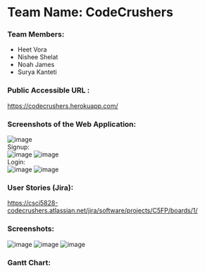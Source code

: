 # Team Name: CodeCrushers
### Team Members: 
- Heet Vora
- Nishee Shelat
- Noah James
- Surya Kanteti

### Public Accessible URL :
https://codecrushers.herokuapp.com/

### Screenshots of the Web Application:
![image](https://user-images.githubusercontent.com/72016598/227109099-de0bf6c3-6071-4224-b6d7-521ede5de4a6.png)
<br>
Signup:
<br>
![image](https://user-images.githubusercontent.com/72016598/227109221-203a21e9-8cb2-4bb4-bbee-56e291637e76.png)
![image](https://user-images.githubusercontent.com/72016598/227109271-46c115fe-42e3-4ed4-9226-e4e6dc01a9ff.png)
<br>
Login:
<br>
![image](https://user-images.githubusercontent.com/72016598/227109438-36dad689-9c69-43af-bd85-5ac7d7ed445c.png)
![image](https://user-images.githubusercontent.com/72016598/227109511-2f7123b4-99a9-46ed-bc32-0fd895d7d8fd.png)


### User Stories (Jira):
https://csci5828-codecrushers.atlassian.net/jira/software/projects/C5FP/boards/1/

### Screenshots:
![image](https://user-images.githubusercontent.com/72016598/227109652-cc491dd8-eb58-45ca-b7d6-a5d237387de7.png)
![image](https://user-images.githubusercontent.com/72016598/227109710-cb426a50-25d1-448d-a50d-d3756025b1bf.png)
![image](https://user-images.githubusercontent.com/72016598/227109817-2f23b3aa-4425-488f-a4cf-98d4725fe3ed.png)


### Gantt Chart:


